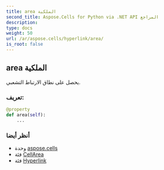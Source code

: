 ```yaml
---
title: area الملكية
second_title: Aspose.Cells for Python via .NET API المراجع
description:
type: docs
weight: 50
url: /ar/aspose.cells/hyperlink/area/
is_root: false
---
```

##  area الملكية

يحصل على نطاق الارتباط التشعبي.
###  تعريف:
```python
@property
def area(self):
    ...
```

###  أنظر أيضا
* وحدة [aspose.cells](../../)
* فئة [CellArea](/cells/python-net/ar/aspose.cells/cellarea)
* فئة [Hyperlink](/cells/python-net/ar/aspose.cells/hyperlink)
